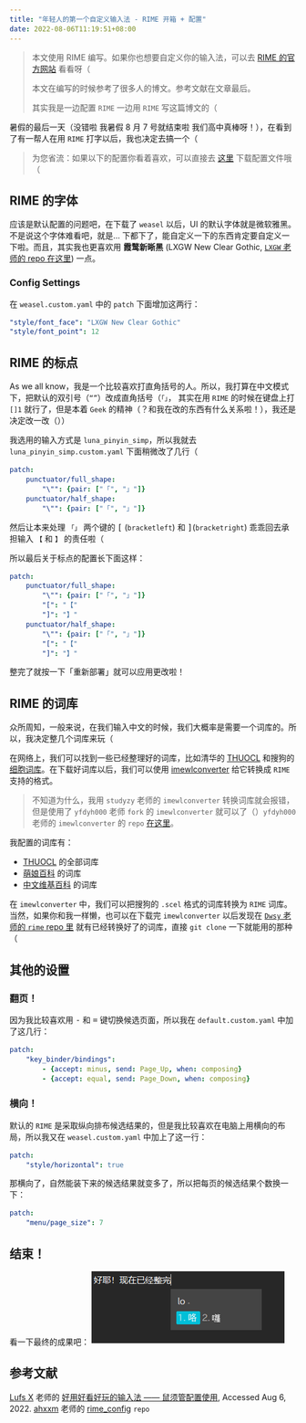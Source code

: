 ```yaml
---
title: "年轻人的第一个自定义输入法 - RIME 开箱 + 配置"
date: 2022-08-06T11:19:51+08:00
---
```


> 本文使用 RIME 编写。如果你也想要自定义你的输入法，可以去 [RIME 的官方网站](https://rime.im) 看看呀（ 
> 
> 本文在编写的时候参考了很多人的博文。参考文献在文章最后。
>
> 其实我是一边配置 `RIME` 一边用 `RIME` 写这篇博文的（


暑假的最后一天（没错啦 我暑假 8 月 7 号就结束啦 我们高中真棒呀！），在看到了有一帮人在用 `RIME` 打字以后，我也决定去搞一个（

> 为您省流：如果以下的配置你看着喜欢，可以直接去 [这里](https://github.com/franci-e/misc/RRime/) 下载配置文件哦（

## RIME 的字体
应该是默认配置的问题吧，在下载了 `weasel` 以后，UI 的默认字体就是微软雅黑。不是说这个字体难看吧，就是... 下都下了，能自定义一下的东西肯定要自定义一下啦。而且，其实我也更喜欢用 **霞鹜新晰黑** (LXGW New Clear Gothic, [`LXGW` 老师的 repo 在这里](https://github.com/lxgw/LxgwNewClearGothic)) 一点。

<!-- ### Font patching
因为， emm...，思源黑体的英文不是说它不好看吧，主要是我更习惯用等宽字体一点（`jiu'xiang'zhe'yang`）所以，在简单看了一下 [`RIME` 的把玩指南（雾）](https://github.com/rime/home/wiki/CustomizationGuide) 以后，我惊奇地发现：`RIME` 好像只能全局使用一个字体耶—— [^onlyOneFont]（脑子宕机.jpg）

所以，我打算 `patch` 一下字体，把我比较喜欢的 `Source Code Pro` 字体和 **霞鹜新晰黑** 组合到一起，达到中文字体是霞鹜新晰黑，英文字体是 `Source Code Pro` 的效果（

然后，我就 Google 了一下 `Source Code Pro Noto Sans`，然后就找到了日本的一位老师的博文：[Source Code Pro と Noto Sans JP を組み合わせてフォントをつくりました](https://seeorder.hatenablog.com/entry/2020/12/13/190107)。凭借我城乡结合部水平的日语（that is, 只看的懂汉字），我大概知道了这位老师是使用 `Python` 的 `fontforge` 包把这两个字体 `patch` 到一起的。（源码在 [这边](https://github.com/mshioda/relaxed-typing-mono-jp/blob/main/script.py)）所以我大概改了一下代码，然后硬是把 `Source Code Pro` 和 **霞鹜新晰黑** `patch` 到了一起，叫做 `Source Code Patched New Clear Gothic`（可以在 [我的 GitHub](https://github.com/franci-e/misc/rime/blob/main/SSCPro_LXGWNCGothic.ttf) 上下载哦） -->

### Config Settings
在 `weasel.custom.yaml` 中的 `patch` 下面增加这两行：
```yaml
"style/font_face": "LXGW New Clear Gothic"
"style/font_point": 12
```

## RIME 的标点
As we all know，我是一个比较喜欢打直角括号的人。所以，我打算在中文模式下，把默认的双引号（`“”`）改成直角括号（`「」`， 其实在用 `RIME` 的时候在键盘上打 `[]1` 就行了，但是本着 `Geek` 的精神（？和我在改的东西有什么关系啦！），我还是决定改一改（））

我选用的输入方式是 `luna_pinyin_simp`，所以我就去 `luna_pinyin_simp.custom.yaml` 下面稍微改了几行（
```yaml
patch:
    punctuator/full_shape: 
        "\"": {pair: ["「", "」"]}
    punctuator/half_shape:
        "\"": {pair: ["「", "」"]}
```

然后让本来处理 `「」` 两个键的 <kbd>[</kbd> (`bracketleft`) 和 <kbd>]</kbd>(`bracketright`) 乖乖回去承担输入 `【` 和 `】` 的责任啦（

所以最后关于标点的配置长下面这样：

```yaml
patch:
    punctuator/full_shape: 
        "\"": {pair: ["「", "」"]}
        "[": "【"
        "]": "】"
    punctuator/half_shape:
        "\"": {pair: ["「", "」"]}
        "[": "【"
        "]": "】"
```

整完了就按一下「重新部署」就可以应用更改啦！

## RIME 的词库
众所周知，一般来说，在我们输入中文的时候，我们大概率是需要一个词库的。所以，我决定整几个词库来玩（

在网络上，我们可以找到一些已经整理好的词库，比如清华的 [THUOCL](https://github.com/thunlp/THUOCL) 和搜狗的 [细胞词库](https://pinyin.sogou.com/dict/)。在下载好词库以后，我们可以使用 [imewlconverter](https://github.com/studyzy/imewlconverter) 给它转换成 `RIME` 支持的格式。

> 不知道为什么，我用 `studyzy` 老师的 `imewlconverter` 转换词库就会报错，但是使用了 `yfdyh000` 老师 `fork` 的 `imewlconverter` 就可以了（）`yfdyh000` 老师的 `imewlconverter` 的 `repo` [在这里](https://github.com/yfdyh000/imewlconverter)。

我配置的词库有：
- [THUOCL](https://github.com/thunlp/THUOCL) 的全部词库
- [萌娘百科](https://moegirl.org.cn/) 的词库
- [中文维基百科](https://zh.wikipedia.org/) 的词库 

在 `imewlconverter` 中，我们可以把搜狗的 `.scel` 格式的词库转换为 `RIME` 词库。当然，如果你和我一样懒，也可以在下载完 `imewlconverter` 以后发现在 [`Dwsy` 老师的 `rime` repo 里](https://github.com/Dwsy/rime) 就有已经转换好了的词库，直接 `git clone` 一下就能用的那种（

## 其他的设置
### 翻页！
因为我比较喜欢用 <kbd>-</kbd> 和 <kbd>=</kbd> 键切换候选页面，所以我在 `default.custom.yaml` 中加了这几行：
```yaml
patch:
    "key_binder/bindings":
        - {accept: minus, send: Page_Up, when: composing}
        - {accept: equal, send: Page_Down, when: composing}
```
### 横向！
默认的 `RIME` 是采取纵向排布候选结果的，但是我比较喜欢在电脑上用横向的布局，所以我又在 `weasel.custom.yaml` 中加上了这一行：
```yaml
patch:
    "style/horizontal": true
```

那横向了，自然能装下来的候选结果就变多了，所以把每页的候选结果个数换一下：
```yaml
patch:
    "menu/page_size": 7
```
## 结束！
看一下最终的成果吧：
![Final Picture](rimeSettings.png)

## 参考文献
[Lufs X](https://isteed.cc/) 老师的 [好用好看好玩的输入法 —— 鼠须管配置使用](https://blog.isteed.cc/post/squirrel-customization-2022/), Accessed Aug 6, 2022.
[ahxxm](https://github.com/ahxxm) 老师的 [rime_config](https://github.com/ahxxm/rime_config) `repo`

[^onlyOneFont]: 也有可能是我看错了，或者是我太菜了不知道怎么改（

